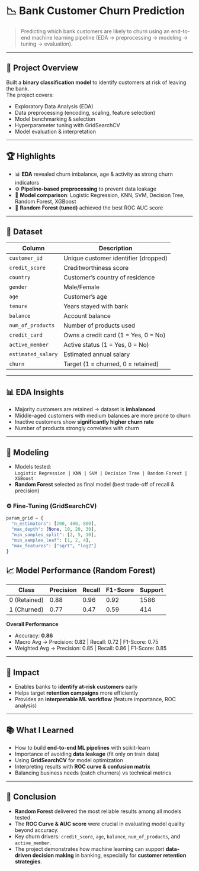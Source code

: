 # 📉 Bank Customer Churn Prediction

> Predicting which bank customers are likely to churn using an end-to-end machine learning pipeline (EDA → preprocessing → modeling → tuning → evaluation).

---

## 🔎 Project Overview
Built a **binary classification model** to identify customers at risk of leaving the bank.  
The project covers:
- Exploratory Data Analysis (EDA)
- Data preprocessing (encoding, scaling, feature selection)
- Model benchmarking & selection
- Hyperparameter tuning with GridSearchCV
- Model evaluation & interpretation

---

## 🏆 Highlights
- 📊 **EDA** revealed churn imbalance, age & activity as strong churn indicators  
- ⚙️ **Pipeline-based preprocessing** to prevent data leakage  
- 🤖 **Model comparison**: Logistic Regression, KNN, SVM, Decision Tree, Random Forest, XGBoost  
- 🌟 **Random Forest (tuned)** achieved the best ROC AUC score  

---

## 🧾 Dataset
| Column            | Description                              |
|-------------------|------------------------------------------|
| `customer_id`     | Unique customer identifier (dropped)     |
| `credit_score`    | Creditworthiness score                   |
| `country`         | Customer’s country of residence          |
| `gender`          | Male/Female                              |
| `age`             | Customer’s age                           |
| `tenure`          | Years stayed with bank                   |
| `balance`         | Account balance                          |
| `num_of_products` | Number of products used                  |
| `credit_card`     | Owns a credit card (1 = Yes, 0 = No)     |
| `active_member`   | Active status (1 = Yes, 0 = No)          |
| `estimated_salary`| Estimated annual salary                  |
| `churn`           | Target (1 = churned, 0 = retained)       |

---

## 📊 EDA Insights
- Majority customers are retained → dataset is **imbalanced**  
- Middle-aged customers with medium balances are more prone to churn  
- Inactive customers show **significantly higher churn rate**  
- Number of products strongly correlates with churn  

---

## 🧠 Modeling
- Models tested:  
  `Logistic Regression | KNN | SVM | Decision Tree | Random Forest | XGBoost`  
- **Random Forest** selected as final model (best trade-off of recall & precision)  

### ⚙️ Fine-Tuning (GridSearchCV)
```python
param_grid = {
  "n_estimators": [200, 400, 800],
  "max_depth": [None, 10, 20, 30],
  "min_samples_split": [2, 5, 10],
  "min_samples_leaf": [1, 2, 4],
  "max_features": ["sqrt", "log2"]
}
```

## 📈 Model Performance (Random Forest)

| Class | Precision | Recall | F1-Score | Support |
|-------|-----------|--------|----------|---------|
| 0 (Retained) | 0.88 | 0.96 | 0.92 | 1586 |
| 1 (Churned)  | 0.77 | 0.47 | 0.59 | 414 |

**Overall Performance**
- Accuracy: **0.86**  
- Macro Avg → Precision: 0.82 | Recall: 0.72 | F1-Score: 0.75  
- Weighted Avg → Precision: 0.85 | Recall: 0.86 | F1-Score: 0.85  

---

## 🎯 Impact
- Enables banks to **identify at-risk customers** early  
- Helps target **retention campaigns** more efficiently  
- Provides an **interpretable ML workflow** (feature importance, ROC analysis)  

---

## 📚 What I Learned
- How to build **end-to-end ML pipelines** with scikit-learn  
- Importance of avoiding **data leakage** (fit only on train data)  
- Using **GridSearchCV** for model optimization  
- Interpreting results with **ROC curve & confusion matrix**  
- Balancing business needs (catch churners) vs technical metrics  

---

## 📌 Conclusion
- **Random Forest** delivered the most reliable results among all models tested.  
- The **ROC Curve & AUC score** were crucial in evaluating model quality beyond accuracy.  
- Key churn drivers: `credit_score`, `age`, `balance`, `num_of_products`, and `active_member`.  
- The project demonstrates how machine learning can support **data-driven decision making** in banking, especially for **customer retention strategies**.  

